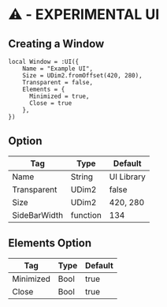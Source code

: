# ⚠️ - EXPERIMENTAL UI

## Creating a Window
```luau
local Window = :UI({
    Name = "Example UI",
    Size = UDim2.fromOffset(420, 280),
    Transparent = false,
    Elements = {
      Minimized = true,
      Close = true
    },
})
```

## Option
| Tag          | Type        | Default     |
| -------------| ----------- |-------------|
| Name         | String      | UI Library  |
| Transparent  | UDim2       | false       |
| Size         | UDim2       | 420, 280    |
| SideBarWidth | function    | 134         |

## Elements Option
| Tag         | Type        | Default     |
| ----------- | ----------- |-------------|
| Minimized   | Bool        | true        |
| Close       | Bool        | true        |
